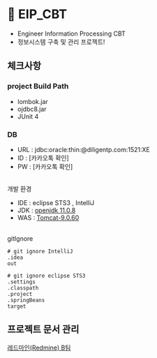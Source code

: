 # 📌 EIP_CBT
- Engineer Information Processing CBT
- 정보시스템 구축 및 관리 프로젝트!

## 체크사항<br>

### project Build Path
- lombok.jar
- ojdbc8.jar
- JUnit 4

### DB
- URL : jdbc:oracle:thin:@diligentp.com:1521:XE
- ID : [카카오톡 확인]
- PW : [카카오톡 확인]

<br>
개발 환경

- IDE : eclipse STS3 , IntelliJ
- JDK : [openjdk 11.0.8](https://drive.google.com/file/d/1tV5UdNPyOBtKpaoPhKX5TPd0lsHTl_su/view?usp=sharing)
- WAS : [Tomcat-9.0.60](https://tomcat.apache.org/download-90.cgi)

<br>
gitIgnore

```
# git ignore IntelliJ
.idea
out

# git ignore eclipse STS3
.settings
.classpath
.project
.springBeans
target
```

## 프로젝트 문서 관리
[레드마인(Redmine) B팀](http://114.70.92.70:3000/redmine/projects/b_team_2022)
